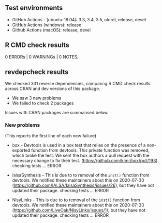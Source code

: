 ## Test environments

* GitHub Actions - (ubuntu-18.04): 3.3, 3.4, 3.5, oldrel, release, devel
* GitHub Actions (windows): release
* Github Actions (macOS): release, devel

## R CMD check results

0 ERRORs | 0 WARNINGs | 0 NOTES.

## revdepcheck results

We checked 331 reverse dependencies, comparing R CMD check results across CRAN and dev versions of this package.

 * We saw 3 new problems
 * We failed to check 2 packages

Issues with CRAN packages are summarised below.

### New problems
(This reports the first line of each new failure)

* box - Devtools is used in a box test that relies on the presence of a non-exported function from devtools. This private function was removed, which broke the test. We sent the box authors a pull request with the necessary change to fix their test. (https://github.com/klmr/box/pull/193)
  checking tests ... ERROR

* IalsaSynthesis - This is due to to removal of the `inst()` function from devtools. We notified these maintainers about this on 2020-07-30 (https://github.com/IALSA/IalsaSynthesis/issues/26), but they have not updated their package.
  checking tests ... ERROR

* NlsyLinks - This is due to to removal of the `inst()` function from devtools. We notified these maintainers about this on 2020-07-30 (https://github.com/LiveOak/NlsyLinks/issues/1), but they have not updated their package.
  checking tests ... ERROR
